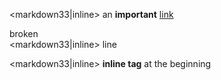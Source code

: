 <markdown33|inline> an <b>important</b> <a href=''>link</a>

broken<br/>
<markdown33|inline> line

<markdown33|inline> <b>inline tag</b> at the beginning